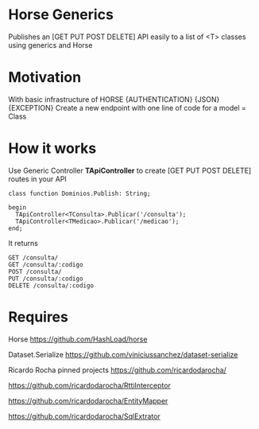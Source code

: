 # Horse Generics

Publishes an [GET PUT POST DELETE] API easily to a list of &lt;T> classes using generics and Horse

# Motivation

With basic infrastructure of HORSE
{AUTHENTICATION}
{JSON}
{EXCEPTION}
Create a new endpoint with one line of code for a model = Class <T> 

# How it works

Use Generic Controller  **TApiController<T>** to create [GET PUT POST DELETE] routes in your API 
 
```Delphi
class function Dominios.Publish: String;

begin
  TApiController<TConsulta>.Publicar('/consulta');
  TApiController<TMedicao>.Publicar('/medicao');
end;
```

It returns
```Shell
GET /consulta/
GET /consulta/:codigo
POST /consulta/
PUT /consulta/:codigo
DELETE /consulta/:codigo
```

# Requires

Horse https://github.com/HashLoad/horse

Dataset.Serialize https://github.com/viniciussanchez/dataset-serialize

Ricardo Rocha pinned projects https://github.com/ricardodarocha/

  https://github.com/ricardodarocha/RttiInterceptor
  
  https://github.com/ricardodarocha/EntityMapper
  
  https://github.com/ricardodarocha/SqlExtrator
